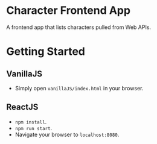 # Character Frontend App
A frontend app that lists characters pulled from Web APIs.

# Getting Started

## VanillaJS
- Simply open `vanillaJS/index.html` in your browser.

## ReactJS

- `npm install`.
- `npm run start`.
- Navigate your browser to `localhost:8080`.

